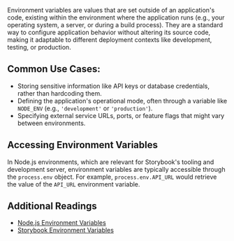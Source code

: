 Environment variables are values that are set outside of an application's code, existing within the environment where the 
application runs (e.g., your operating system, a server, or during a build process). They are a standard way to configure 
application behavior without altering its source code, making it adaptable to different deployment contexts like 
development, testing, or production.

## Common Use Cases:
- Storing sensitive information like API keys or database credentials, rather than hardcoding them.
- Defining the application's operational mode, often through a variable like `NODE_ENV` (e.g., `'development'` or `'production'`).
- Specifying external service URLs, ports, or feature flags that might vary between environments.

## Accessing Environment Variables
In Node.js environments, which are relevant for Storybook's tooling and development server, environment variables are 
typically accessible through the `process.env` object. For example, `process.env.API_URL` would retrieve the value of the 
`API_URL` environment variable.

## Additional Readings
- [Node.js Environment Variables](https://nodejs.org/en/learn/command-line/how-to-read-environment-variables-from-nodejs)
- [Storybook Environment Variables](https://storybook.js.org/docs/configure/environment-variables)